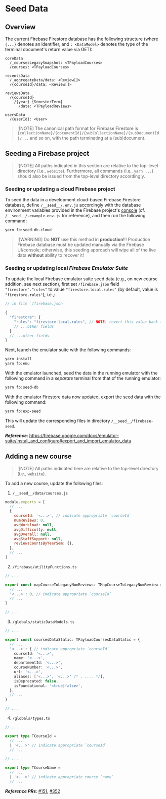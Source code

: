 # Seed Data

## Overview

The current Firebase Firestore database has the following structure (where `{...}` denotes an identifier, and `: <DataModel>` denotes the type of the terminal document's return value via GET):

```
coreData
  /_coursesLegacySnapshot: <TPayloadCourses>
  /courses: <TPayloadCourses>

recentsData
  /_aggregateData/data: <Review[]>
  /{courseId}/data: <Review[]>

reviewsData
  /{courseId}
    /{year}-{SemesterTerm}
      /data: <TPayloadReviews>

usersData
  /{userId}: <User>
```
> ![NOTE]
> The canonical path format for Firebase Firestore is `{collectionName}/{documentId}/{subCollectionName}/{subDocumentId}/...` and so on, with the path terminating at a (sub)document.

## Seeding a Firebase project

> ![NOTE]
> All paths indicated in this section are relative to the top-level directory (i.e., `website`). Furthermore, all commands (i.e., `yarn ...`) should also be issued from the top-level directory accordingly.

### Seeding or updating a cloud Firebase project

To seed the data in a development cloud-based Firebase Firestore database, define `/__seed__/.env.js` accordingly with the database environment variables provided in the Firebase project's [console](https://console.firebase.google.com/) (cf. `/__seed__/.example.env.js` for reference), and then run the following command:

```bash
yarn fb:seed-db-cloud
```

> ![WARNING]
> Do **NOT** use this method in **production**!!! Production Firebase database must be updated manually via the Firebase UI/console; otherwise, this seeding approach will wipe all of the live data **without** ability to recover it!

### Seeding or updating local *Firebase Emulator Suite*

To update the local Firebase emulator suite seed data (e.g., on new course addition, see next section), first set `/firebase.json` field `"firestore"."rules"` to value `"firestore.local.rules"` (by default, value is `"firestore.rules"`), i.e.,:

```js
// in file `/firebase.json`

{
  "firestore": {
    "rules": "firestore.local.rules", // NOTE: revert this value back to `"firestore.rules"` after seeding
    // ...other fields
  }
  // ...other fields
}
```

Next, launch the emulator suite with the following commands:

```bash
yarn install
yarn fb:emu
```

With the emulator launched, seed the data in the running emulator with the following command in a *separate* terminal from that of the running emulator:

```bash
yarn fb:seed-db
```

With the emulator Firestore data now updated, export the seed data with the following command:

```bash
yarn fb:exp-seed
```

This will update the corresponding files in directory `/__seed__/firebase-seed`.

***Reference***: https://firebase.google.com/docs/emulator-suite/install_and_configure#export_and_import_emulator_data

## Adding a new course

> ![NOTE]
> All paths indicated here are relative to the top-level directory (i.e., `website`).

To add a new course, update the following files:

1. `/__seed__/data/courses.js`

```js
module.exports = [
  // ...
  {
    courseId: `<...>`, // indicate appropriate `courseId`
    numReviews: 0,
    avgWorkload: null,
    avgDifficulty: null,
    avgOverall: null,
    avgStaffSupport: null,
    reviewsCountsByYearSem: {},
  },
  // ...
]
```

2. `/firebase/utilityFunctions.ts`

```ts
// ...

export const mapCourseToLegacyNumReviews: TMapCourseToLegacyNumReview = {
  // ...
  '<...>': 0, // indicate appropriate `courseId`
  // ...
}

// ...
```

3. `/globals/staticDataModels.ts`

```ts
// ...

export const coursesDataStatic: TPayloadCoursesDataStatic = {
  // ...
  '<...>': { // indicate appropriate `courseId`
    courseId: '<...>',
    name: '<...>',
    departmentId: '<...>',
    courseNumber: '<...>',
    url: '<...>',
    aliases: ['<...>', '<...>' /* , .... */],
    isDeprecated: false,
    isFoundational: '<true|false>',
  },
  // ...
}

// ...
```

4. `/globals/types.ts`

```ts
// ...

export type TCourseId =
  // ...
  | '<...>' // indicate appropriate `courseId`
  // ...

// ...

export type TCourseName =
  // ...
  | '<...>' // indicate appropriate course `name`
  // ...
```

***Reference PRs***: [#151](https://github.com/omshub/website/pull/151/files), [#352](https://github.com/omshub/website/pull/352)

